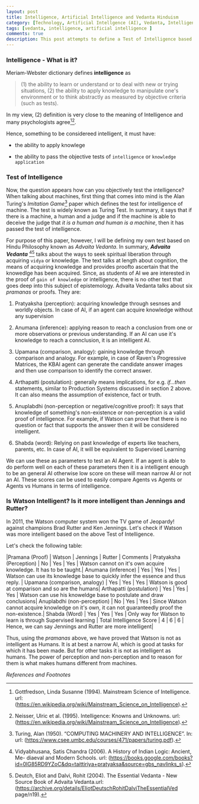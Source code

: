 ```yaml
---
layout: post
title: Intelligence, Artificial Intelligence and Vedanta Hinduism
category: [Technology, Artificial Intellgence (AI), Vedanta, Intelligence, Hinduism]
tags: [vedanta, intelligence, artificial intelligence ]
comments: true
description: This post attempts to define a Test of Intelligence based on my understanding of Advaita Vedanta. Submitted as part of CS7637 Homework 
---
```


### Intelligence - What is it?

Meriam-Webster dictionary defines **intelligence** as 

> (1) the ability
to learn or understand or to deal with new or trying situations, (2) the
ability to apply knowledge to manipulate one's environment or to think
abstractly as measured by objective criteria (such as tests).

In my view, (2) definition is very close to the meaning of Intelligence and
many psychologists agree[^1][^2].

Hence, something to be considereed intelligent, it must have:

-   the ability to apply knowlege

-   the ability to pass the objective tests of `intelligence` or
    `knowledge application`

### Test of Intelligence

Now, the question appears how can you objectively test the intelligence?
When talking about machines, first thing that comes into mind is the
Alan Turing's *Imitation Game*[^3] paper which defines the
test for intelligence of machine. The test is widely known as Turing
Test. In summary, it says that if there is a machine, a human and a
judge and if the machine is able to deceive the judge that *it is a
human and human is a machine*, then it has passed the test of
intelligence.

For purpose of this paper, however, I will be defining my own test based
on Hindu Philosophy known as *Advaita Vedanta*. In summary, ***Advaita
Vedanta*** [^4][^5] talks about the ways to seek
spiritual liberation through acquiring `vidya` or knowledge. The text
talks at length about cognition, the means of acquiring knowledge and
provides proofto ascertain that the knowedlge has been acquired. Since,
as students of AI we are interested in the proof of `gain of knowledge`
or intelligence, there is no other text that goes deep into this subject
of epistemology. Advaita Vedanta talks about six *pramanas* or proofs.
They are:

1.  Pratyaksha (perception): acquiring knowledge through sesnses and
    worldly objects. In case of AI, if an agent can acquire knowledge
    without any supervision

2.  Anumana (inference): applying reason to reach a conclusion from one
    or more observations or previous understanding. If an AI can use
    it's knowledge to reach a connclusion, it is an intelligent AI.

3.  Upamana (comparison, analogy): gaining knowledge through comparison
    and analogy. For example, in case of Raven's Progressive Matrices,
    the KBAI agent can generate the candidate answer images and then use
    comparison to identify the correct answer.

4.  Arthapatti (postulation): generally means implications, for e.g.
    *if\...then* statements, similar to Production Systems discussed in
    section 2 above. It can also means the assumption of existence, fact
    or truth.

5.  Anuplabdhi (non-perception or negative/cognitive proof): It says
    that knowledge of something's non-existence or non-perception is a
    valid proof of intelligence. For example, if Watson can prove that
    there is no question or fact that supports the answer then it will
    be considered intelligent.

6.  Shabda (word): Relying on past knowledge of experts like teachers,
    parents, etc. In case of AI, it will be equivalent to Supervised
    Learning

We can use these as parameters to test an AI Agent. If an agent is able
to do perform well on each of these parameters then it is a intelligent
enough to be an general AI otherwise low score on these will mean narrow
AI or not an AI. These scores can be used to easily compare Agents vs
Agents or Agents vs Humans in terms of intelligence.

### Is Watson Intelligent? Is it more intelligent than Jennings and Rutter?
In 2011, the Watson computer system won the TV game of Jeopardy! against champions Brad Rutter and Ken Jennings. Let's check if Watson was more intelligent based on the above Test of Intelligence.

Let's check the following table:

  |Pramana (Proof)  |                Watson |  Jennings |  Rutter |  Comments |
  Pratyaksha (Perception)   |      No     |  Yes     |   Yes   |   Watson cannot on it's own acquire knowledge. It has to be taught.|
  Anumana (inference)    |         Yes    |  Yes     |   Yes   |   Watson can use its knowledge base to quickly infer the essence and thus reply. |
  Upamana (comparison, analogy)  | Yes   |   Yes    |    Yes    |  Watson is good at comparison and so are the humans|
  Arthapatti (postulation)  |      Yes   |   Yes |       Yes |     Watson can use his knoweldge base to postulate and draw conclusions|
  Anuplabdhi (non-perception) |    No    |   Yes  |      Yes |     Since Watson cannot acquire knowledge on it's own, it can not guaranteedly proof the non-existence.|
  Shabda (Word)      |             Yes  |    Yes    |    Yes  |    Only way for Watson to learn is through Supervised learning |
  Total Intelligence Score    |    4   |     6   |       6   |     Hence, we can say Jennings and Rutter are more intelligent|

Thus, using the *pramanas* above, we have proved that Watson is not as
intelligent as Humans. It is at best a narrow AI, which is good at tasks
for which it has been made. But for other tasks it is not as intelligent
as humans. The power of perception and non-perception and to reason for
them is what makes humans different from machines.
 

*References and Footnotes*

[^1]: Gottfredson, Linda Susanne (1994). Mainstream Science of Intelligence. url: (https://en.wikipedia.org/wiki/Mainstream_Science_on_Intelligence).
[^2]: Neisser, Ulric et al. (1995). Intelligence: Knowns and Unknowns. url: (https://en.wikipedia.org/wiki/Mainstream_Science_on_Intelligence).
[^3]: Turing, Alan (1950). “COMPUTING MACHINERY AND INTELLIGENCE”. In: url: (https://www.csee.umbc.edu/courses/471/papers/turing.pdf).
[^4]: Vidyabhusana, Satis Chandra (2006). A History of Indian Logic: Ancient, Me- diaeval and Modern Schools. url: (https://books.google.com/books?id=0lG85RD9YZoC&dq=taittiriya+pratyaksa&source=gbs_navlinks_s).
[^5]: Deutch, Eliot and Dalvi, Rohit (2004). The Essential Vedanta - New Source Book of Advaita Vedanta.url: (https://archive.org/details/EliotDeutschRohitDalviTheEssentialVed page/n19).

